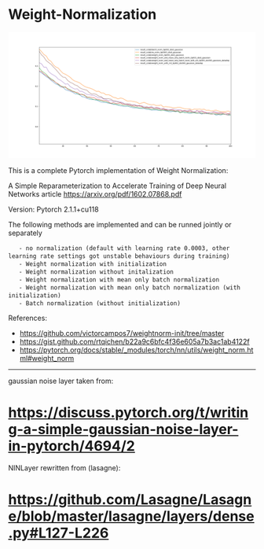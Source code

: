 # Weight-Normalization
![train_plot.png](https://github.com/zoli333/Weight-Normalization/blob/master/train_plot.png)

This is a complete Pytorch implementation of Weight Normalization:

A Simple Reparameterization to Accelerate Training of Deep Neural Networks article
https://arxiv.org/pdf/1602.07868.pdf

Version: Pytorch 2.1.1+cu118

The following methods are implemented and can be runned jointly or separately

       - no normalization (default with learning rate 0.0003, other learning rate settings got unstable behaviours during training)
       - Weight normalization with initialization
       - Weight normalization without initalization
       - Weight normalization with mean only batch normalization
       - Weight normalization with mean only batch normalization (with initialization)
       - Batch normalization (without initialization)

References:

-  https://github.com/victorcampos7/weightnorm-init/tree/master
-  https://gist.github.com/rtqichen/b22a9c6bfc4f36e605a7b3ac1ab4122f
-  https://pytorch.org/docs/stable/_modules/torch/nn/utils/weight_norm.html#weight_norm

----------------------------------------
gaussian noise layer taken from:
# https://discuss.pytorch.org/t/writing-a-simple-gaussian-noise-layer-in-pytorch/4694/2

NINLayer rewritten from (lasagne):
# https://github.com/Lasagne/Lasagne/blob/master/lasagne/layers/dense.py#L127-L226
